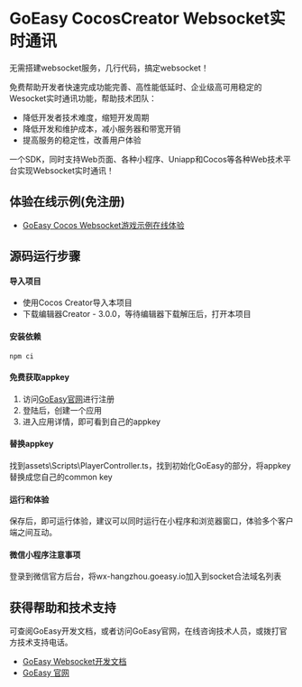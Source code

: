 # GoEasy CocosCreator Websocket实时通讯

无需搭建websocket服务，几行代码，搞定websocket！

免费帮助开发者快速完成功能完善、高性能低延时、企业级高可用稳定的Wesocket实时通讯功能，帮助技术团队：
* 降低开发者技术难度，缩短开发周期
* 降低开发和维护成本，减小服务器和带宽开销
* 提高服务的稳定性，改善用户体验


一个SDK，同时支持Web页面、各种小程序、Uniapp和Cocos等各种Web技术平台实现Websocket实时通讯！


## 体验在线示例(免注册)
* [GoEasy Cocos Websocket游戏示例在线体验](https://www.goeasy.io/cn/demos/demos.html#cocos)


## 源码运行步骤


#### 导入项目
* 使用Cocos Creator导入本项目
* 下载编辑器Creator - 3.0.0，等待编辑器下载解压后，打开本项目

#### 安装依赖
```
npm ci
```

#### 免费获取appkey
1. 访问[GoEasy官网](https://www.goeasy.io)进行注册
2. 登陆后，创建一个应用
3. 进入应用详情，即可看到自己的appkey

#### 替换appkey
找到assets\Scripts\PlayerController.ts，找到初始化GoEasy的部分，将appkey替换成您自己的common key

#### 运行和体验
保存后，即可运行体验，建议可以同时运行在小程序和浏览器窗口，体验多个客户端之间互动。

#### 微信小程序注意事项
登录到微信官方后台，将wx-hangzhou.goeasy.io加入到socket合法域名列表

## 获得帮助和技术支持
可查阅GoEasy开发文档，或者访问GoEasy官网，在线咨询技术人员，或拨打官方技术支持电话。
* [GoEasy Websocket开发文档](https://docs.goeasy.io/2.x/pubsub)
* [GoEasy 官网](https://www.goeasy.io)


